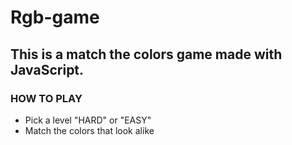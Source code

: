 # Rgb-game
## This is a match the colors game made with JavaScript.

### HOW TO PLAY
- Pick a level "HARD" or "EASY"
- Match the colors that look alike
